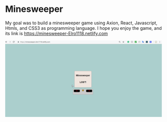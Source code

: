 # Minesweeper

My goal was to build a minesweeper game using Axion, React, Javascript, Htmls, and CSS3 as programming language. I hope you enjoy the game, and its link is https://minesweeper-Elro1118.netlify.com

<img src="src/images/MineSweeper.gif"/>
